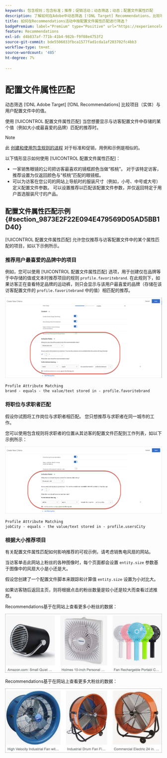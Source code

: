 ```yaml
---
keywords: 包含规则；包含标准；推荐；促销活动；动态筛选；动态；配置文件属性匹配
description: 了解如何在Adobe中动态筛选 [!DNL Target] Recommendations，比较项目（实体）与用户配置文件中的值。
title: 如何在Recommendations活动中按配置文件属性匹配进行筛选？
badgePremium: label="Premium" type="Positive" url="https://experienceleague.adobe.com/docs/target/using/introduction/intro.html?lang=en#premium newtab=true" tooltip="See what's included in Target Premium."
feature: Recommendations
exl-id: d4b837af-771b-41b4-982b-f9f08e4753f2
source-git-commit: bde5506033fbca1577fad1cda1af203702fc4bb3
workflow-type: tm+mt
source-wordcount: '485'
ht-degree: 7%

---
```


# 配置文件属性匹配

动态筛选 [!DNL Adobe Target] [!DNL Recommendations] 比较项目（实体）与用户配置文件中的值。

使用 [!UICONTROL 配置文件属性匹配] 当您想要显示与访客配置文件中存储的某个值（例如大小或最喜爱的品牌）匹配的推荐时。

>[!NOTE]
>
>此 [创建和使用包含规则的进程](/help/main/c-recommendations/c-algorithms/use-dynamic-and-static-inclusion-rules.md) 对于标准和促销，用例和示例是相似的。

以下情形显示如何使用 [!UICONTROL 配置文件属性匹配]：

* 一家销售眼镜的公司把访客最喜欢的镜框颜色当做“核桃”。 对于该特定访客，推荐设置为仅返回颜色与“核桃”匹配的眼镜框。
* 可以为访客在您公司的网站上导航时的服装尺寸（例如，小号、中号或大号）定义配置文件参数。 可以设置推荐以匹配该配置文件参数，并仅返回特定于用户首选服装尺寸的产品。

## 配置文件属性匹配示例 {#section_9873E2F22E094E479569D05AD5BB1D40}

[!UICONTROL 配置文件属性匹配] 允许您仅推荐与访客配置文件中的某个属性匹配的项目，如以下示例所示。

### 推荐用户最喜爱的品牌中的项目

例如，您可以使用 [!UICONTROL 配置文件属性匹配] 选项，用于创建仅在品牌等于中存储的值或文本时推荐项目的规则 `profile.favoritebrand`. 在此规则下，如果访客正在查看特定品牌的运动裤，则只会显示与该用户最喜爱的品牌（存储在该访客配置文件的 `profile.favoritebrand` 中的值）相匹配的推荐。

![最喜爱的品牌](/help/main/c-recommendations/c-algorithms/assets/favorite-brand.png)

```
Profile Attribute Matching
brand - equals - the value/text stored in - profile.favoritebrand
```

### 将职位与求职者匹配

假设你试图将工作岗位与求职者相匹配。 您只想推荐与求职者在同一城市的工作。

您可以使用包含规则将求职者的位置从其访客的配置文件匹配到工作列表，如以下示例所示：

![用户的城市](/help/main/c-recommendations/c-algorithms/assets/city.png)

```
Profile Attribute Matching
jobCity - equals - the value/text stored in - profile.usersCity
```

### 根据大小推荐项目

有关配置文件属性匹配如何影响推荐的可视示例，请考虑销售电风扇的网站。

当访客单击此网站上粉丝的各种图像时，每个页面都会设置 `entity.size` 参数基于图像中的风扇大小是小还是大。

假设您创建了一个配置文件脚本来跟踪和计算值 `entity.size` 设置为小对比大。

如果访客随后返回主页，则将根据点击的粉丝数量是较小还是较大而查看过滤推荐。

Recommendations基于在网站上查看更多小粉丝的数据：

![小型粉丝推荐](/help/main/c-recommendations/c-algorithms/assets/small-fans.png)

Recommendations基于在网站上查看更多大粉丝的数据：

![大型粉丝推荐](/help/main/c-recommendations/c-algorithms/assets/large-fans.png)
